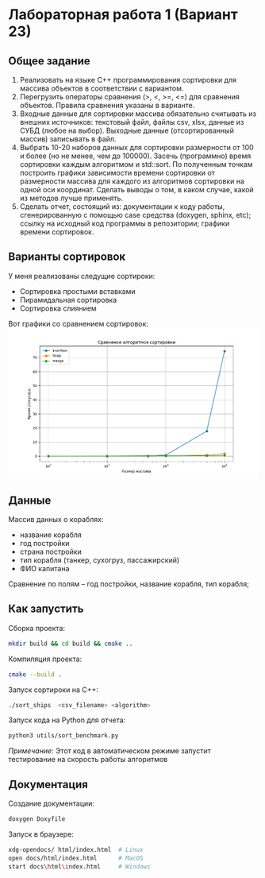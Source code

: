 # Лабораторная работа 1 (Вариант 23)

## Общее задание

1) Реализовать на языке C++ программирования сортировки для массива объектов в  соответствии с вариантом.
2) Перегрузить операторы сравнения (>, <, >=, <=) для сравнения  объектов. Правила сравнения указаны в варианте.
3) Входные данные для сортировки массива обязательно считывать из  внешних источников: текстовый файл, файлы csv, xlsx, данные из СУБД (любое на выбор). Выходные данные (отсортированный массив) записывать в файл.
4) Выбрать 10-20 наборов данных для сортировки размерности от 100 и  более (но не менее, чем до 100000). Засечь (программно) время сортировки  каждым алгоритмом и std::sort. По полученным точкам построить графики  зависимости времени сортировки от размерности массива для каждого из алгоритмов сортировки на одной оси координат. Сделать выводы о  том, в каком случае, какой из методов лучше применять.
5) Сделать отчет, состоящий из: документации к коду работы, сгенерированную с помощью case средства (doxygen, sphinx, etc); ссылку на исходный код программы в репозитории; графики времени сортировок.

## Варианты сортировок

У меня реализованы следущие сортироки:

- Сортировка простыми вставками
- Пирамидальная сортировка
- Сортировка слиянием

Вот графики со сравнением сортировок:
![alt](images/sorting_results.png)

## Данные

Массив данных о кораблях:

- название корабля
- год постройки
- страна постройки
- тип корабля (танкер, сухогруз,  пассажирский)
- ФИО капитана

Cравнение по полям – год  постройки, название корабля, тип корабля;

## Как запустить

Сборка проекта:

```bash
mkdir build && cd build && cmake ..
```

Компиляция проекта:

```bash
cmake --build .
```

Запуск сортироки на C++:

```bash
./sort_ships  <csv_filename> <algorithm>
```

Запуск кода на Python для отчета:

```bash
python3 utils/sort_benchmark.py
```

*Примечание*: Этот код в автоматическом режиме запустит тестирование на скорость работы алгоритмов

## Документация

Создание документации:

```bash
doxygen Doxyfile
```

Запуск в браузере:

```bash
xdg-opendocs/ html/index.html  # Linux
open docs/html/index.html      # MacOS
start docs\html\index.html     # Windows
```
